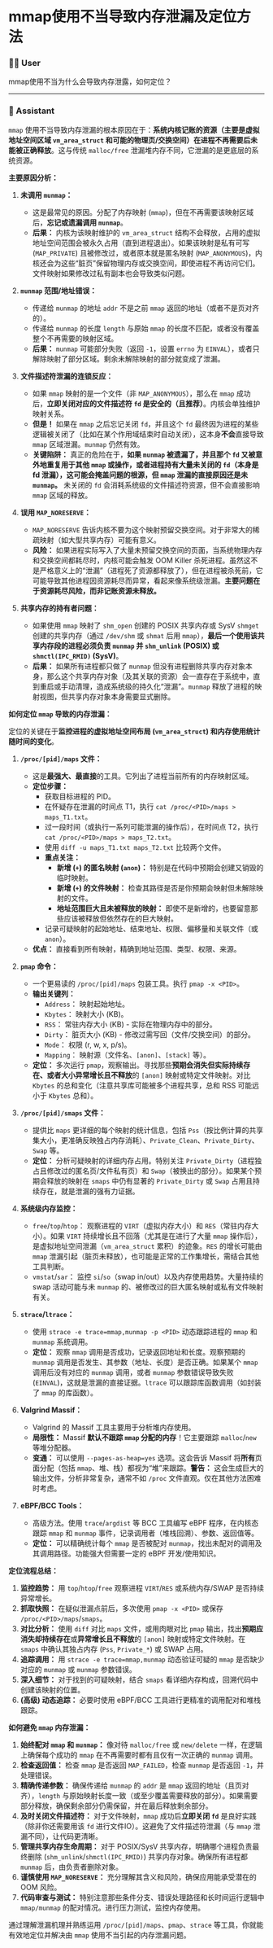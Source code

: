 # mmap使用不当导致内存泄漏及定位方法

### 🧑‍💻 User

mmap使用不当为什么会导致内存泄露，如何定位？

---

### 🤖 Assistant

`mmap` 使用不当导致内存泄漏的根本原因在于：**系统内核记账的资源（主要是虚拟地址空间区域 `vm_area_struct` 和可能的物理页/交换空间）在进程不再需要后未能被正确释放**。这与传统 `malloc/free` 泄漏堆内存不同，它泄漏的是更底层的系统资源。

**主要原因分析：**

1.  **未调用 `munmap`：**
    *   这是最常见的原因。分配了内存映射 (`mmap`)，但在不再需要该映射区域后，**忘记或遗漏调用 `munmap`**。
    *   **后果：** 内核为该映射维护的 `vm_area_struct` 结构不会释放，占用的虚拟地址空间范围会被永久占用（直到进程退出）。如果该映射是私有可写 (`MAP_PRIVATE`) 且被修改过，或者原本就是匿名映射 (`MAP_ANONYMOUS`)，内核还会为这些“脏页”保留物理内存或交换空间，即使进程不再访问它们。文件映射如果修改过私有副本也会导致类似问题。

2.  **`munmap` 范围/地址错误：**
    *   传递给 `munmap` 的地址 `addr` 不是之前 `mmap` 返回的地址（或者不是页对齐的）。
    *   传递给 `munmap` 的长度 `length` 与原始 `mmap` 的长度不匹配，或者没有覆盖整个不再需要的映射区域。
    *   **后果：** `munmap` 可能部分失败（返回 `-1`，设置 `errno` 为 `EINVAL`），或者只解除映射了部分区域。剩余未解除映射的部分就变成了泄漏。

3.  **文件描述符泄漏的连锁反应：**
    *   如果 `mmap` 映射的是一个文件（非 `MAP_ANONYMOUS`），那么在 `mmap` 成功后，**立即关闭对应的文件描述符 `fd` 是安全的（且推荐）**。内核会单独维护映射关系。
    *   **但是！** 如果在 `mmap` 之后忘记关闭 `fd`，并且这个 `fd` 最终因为进程的某些逻辑被关闭了（比如在某个作用域结束时自动关闭），这本身**不会**直接导致 `mmap` 区域泄漏。`munmap` 仍然有效。
    *   **关键陷阱：** 真正的危险在于，**如果 `munmap` 被遗漏了，并且那个 `fd` 又被意外地重复用于其他 `mmap` 或操作，或者进程持有大量未关闭的 `fd`（本身是 fd 泄漏），这可能会掩盖问题的根源，但 `mmap` 泄漏的直接原因还是未 `munmap`。** 未关闭的 `fd` 会消耗系统级的文件描述符资源，但不会直接影响 `mmap` 区域的释放。

4.  **误用 `MAP_NORESERVE`：**
    *   `MAP_NORESERVE` 告诉内核不要为这个映射预留交换空间。对于非常大的稀疏映射（如大型共享内存）可能有意义。
    *   **风险：** 如果进程实际写入了大量未预留交换空间的页面，当系统物理内存和交换空间都耗尽时，内核可能会触发 OOM Killer 杀死进程。虽然这不是严格意义上的“泄漏”（进程死了资源都释放了），但在进程被杀死前，它可能导致其他进程因资源耗尽而异常，看起来像系统级泄漏。**主要问题在于资源耗尽风险，而非记账资源未释放。**

5.  **共享内存的持有者问题：**
    *   如果使用 `mmap` 映射了 `shm_open` 创建的 POSIX 共享内存或 SysV `shmget` 创建的共享内存（通过 `/dev/shm` 或 `shmat` 后用 `mmap`），**最后一个使用该共享内存段的进程必须负责 `munmap` 并 `shm_unlink` (POSIX) 或 `shmctl(IPC_RMID)` (SysV)**。
    *   **后果：** 如果所有进程都只做了 `munmap` 但没有进程删除共享内存对象本身，那么这个共享内存对象（及其关联的资源）会一直存在于系统中，直到重启或手动清理，造成系统级的持久化“泄漏”。`munmap` 释放了进程的映射视图，但共享内存对象本身需要显式删除。

**如何定位 `mmap` 导致的内存泄漏：**

定位的关键在于**监控进程的虚拟地址空间布局 (`vm_area_struct`) 和内存使用统计随时间的变化**。

1.  **`/proc/[pid]/maps` 文件：**
    *   这是**最强大、最直接**的工具。它列出了进程当前所有的内存映射区域。
    *   **定位步骤：**
        *   获取目标进程的 PID。
        *   在怀疑存在泄漏的时间点 T1，执行 `cat /proc/<PID>/maps > maps_T1.txt`。
        *   过一段时间（或执行一系列可能泄漏的操作后），在时间点 T2，执行 `cat /proc/<PID>/maps > maps_T2.txt`。
        *   使用 `diff -u maps_T1.txt maps_T2.txt` 比较两个文件。
        *   **重点关注：**
            *   **新增 (`+`) 的匿名映射 (`anon`)：** 特别是在代码中预期会创建又销毁的临时映射。
            *   **新增 (`+`) 的文件映射：** 检查其路径是否是你预期会映射但未解除映射的文件。
            *   **地址范围巨大且未被释放的映射：** 即使不是新增的，也要留意那些应该被释放但依然存在的巨大映射。
        *   记录可疑映射的起始地址、结束地址、权限、偏移量和关联文件（或 `anon`）。
    *   **优点：** 直接看到所有映射，精确到地址范围、类型、权限、来源。

2.  **`pmap` 命令：**
    *   一个更易读的 `/proc/[pid]/maps` 包装工具。执行 `pmap -x <PID>`。
    *   **输出关键列：**
        *   `Address`： 映射起始地址。
        *   `Kbytes`： 映射大小 (KB)。
        *   `RSS`： 常驻内存大小 (KB) - 实际在物理内存中的部分。
        *   `Dirty`： 脏页大小 (KB) - 修改过需写回（文件/交换空间）的部分。
        *   `Mode`： 权限 (r, w, x, p/s)。
        *   `Mapping`： 映射源（文件名、`[anon]`、`[stack]` 等）。
    *   **定位：** 多次运行 `pmap`，观察输出。寻找那些**预期会消失但实际持续存在、或者大小异常增长且不释放**的 `[anon]` 映射或特定文件映射。对比 `Kbytes` 的总和变化（注意共享库可能被多个进程共享，总和 RSS 可能远小于 `Kbytes` 总和）。

3.  **`/proc/[pid]/smaps` 文件：**
    *   提供比 `maps` 更详细的每个映射的统计信息，包括 `Pss`（按比例计算的共享集大小，更准确反映独占内存消耗）、`Private_Clean`、`Private_Dirty`、`Swap` 等。
    *   **定位：** 分析可疑映射的详细内存占用。特别关注 `Private_Dirty`（进程独占且修改过的匿名页/文件私有页）和 `Swap`（被换出的部分）。如果某个预期会释放的映射在 `smaps` 中仍有显著的 `Private_Dirty` 或 `Swap` 占用且持续存在，就是泄漏的强有力证据。

4.  **系统级内存监控：**
    *   `free`/`top`/`htop`： 观察进程的 `VIRT`（虚拟内存大小）和 `RES`（常驻内存大小）。如果 `VIRT` 持续增长且不回落（尤其是在进行了大量 `mmap` 操作后），是虚拟地址空间泄漏（`vm_area_struct` 累积）的迹象。`RES` 的增长可能由 `mmap` 泄漏引起（脏页未释放），也可能是正常的工作集增长，需结合其他工具判断。
    *   `vmstat`/`sar`： 监控 `si`/`so`（swap in/out）以及内存使用趋势。大量持续的 swap 活动可能与未 `munmap` 的、被修改过的巨大匿名映射或私有文件映射有关。

5.  **`strace`/`ltrace`：**
    *   使用 `strace -e trace=mmap,munmap -p <PID>` 动态跟踪进程的 `mmap` 和 `munmap` 系统调用。
    *   **定位：** 观察 `mmap` 调用是否成功，记录返回地址和长度。观察预期的 `munmap` 调用是否发生、其参数（地址、长度）是否正确。如果某个 `mmap` 调用后没有对应的 `munmap` 调用，或者 `munmap` 参数错误导致失败 (`EINVAL`)，这就是泄漏的直接证据。`ltrace` 可以跟踪库函数调用（如封装了 `mmap` 的库函数）。

6.  **Valgrind Massif：**
    *   Valgrind 的 Massif 工具主要用于分析堆内存使用。
    *   **局限性：** Massif **默认不跟踪 `mmap` 分配的内存**！它主要跟踪 `malloc`/`new` 等堆分配器。
    *   **变通：** 可以使用 `--pages-as-heap=yes` 选项。这会告诉 Massif 将**所有**页面分配（包括 `mmap`、堆、栈）都视为“堆”来跟踪。**警告：** 这会生成巨大的输出文件，分析非常复杂，通常不如 `/proc` 文件直观。仅在其他方法困难时考虑。

7.  **eBPF/BCC Tools：**
    *   高级方法。使用 `trace`/`argdist` 等 BCC 工具编写 eBPF 程序，在内核态跟踪 `mmap` 和 `munmap` 事件，记录调用者（堆栈回溯）、参数、返回值等。
    *   **定位：** 可以精确统计每个 `mmap` 是否被配对 `munmap`，找出未配对的调用及其调用路径。功能强大但需要一定的 eBPF 开发/使用知识。

**定位流程总结：**

1.  **监控趋势：** 用 `top`/`htop`/`free` 观察进程 `VIRT`/`RES` 或系统内存/SWAP 是否持续异常增长。
2.  **抓取快照：** 在疑似泄漏点前后，多次使用 `pmap -x <PID>` 或保存 `/proc/<PID>/maps`/`smaps`。
3.  **对比分析：** 使用 `diff` 对比 `maps` 文件，或用肉眼对比 `pmap` 输出，找出**预期应消失却持续存在**或**异常增长且不释放**的 `[anon]` 映射或特定文件映射。在 `smaps` 中确认其独占内存 (`Pss`, `Private_*`) 或 SWAP 占用。
4.  **追踪调用：** 用 `strace -e trace=mmap,munmap` 动态验证可疑的 `mmap` 是否缺少对应的 `munmap` 或 `munmap` 参数错误。
5.  **深入细节：** 对于找到的可疑映射，结合 `smaps` 看详细内存构成，回溯代码中创建该映射的位置。
6.  **(高级) 动态追踪：** 必要时使用 eBPF/BCC 工具进行更精准的调用配对和堆栈跟踪。

**如何避免 `mmap` 内存泄漏：**

1.  **始终配对 `mmap` 和 `munmap`：** 像对待 `malloc/free` 或 `new/delete` 一样，在逻辑上确保每个成功的 `mmap` 在不再需要时都有且仅有一次正确的 `munmap` 调用。
2.  **检查返回值：** 检查 `mmap` 是否返回 `MAP_FAILED`，检查 `munmap` 是否返回 `-1`，并处理错误。
3.  **精确传递参数：** 确保传递给 `munmap` 的 `addr` 是 `mmap` 返回的地址（且页对齐），`length` 与原始映射长度一致（或至少覆盖需要释放的部分）。如果需要部分释放，确保剩余部分仍需保留，并在最后释放剩余部分。
4.  **及时关闭文件描述符：** 对于文件映射，`mmap` 成功后**立即关闭 `fd`** 是良好实践（除非你还需要用该 `fd` 进行文件IO）。这避免了文件描述符泄漏（与 `mmap` 泄漏不同），让代码更清晰。
5.  **管理共享内存生命周期：** 对于 POSIX/SysV 共享内存，明确哪个进程负责最终删除 (`shm_unlink`/`shmctl(IPC_RMID)`) 共享内存对象。确保所有进程都 `munmap` 后，由负责者删除对象。
6.  **谨慎使用 `MAP_NORESERVE`：** 充分理解其含义和风险，确保应用能承受潜在的 OOM 风险。
7.  **代码审查与测试：** 特别注意那些条件分支、错误处理路径和长时间运行逻辑中 `mmap/munmap` 的配对情况。进行压力测试，监控内存使用。

通过理解泄漏机理并熟练运用 `/proc/[pid]/maps`、`pmap`、`strace` 等工具，你就能有效地定位并解决由 `mmap` 使用不当引起的内存泄漏问题。